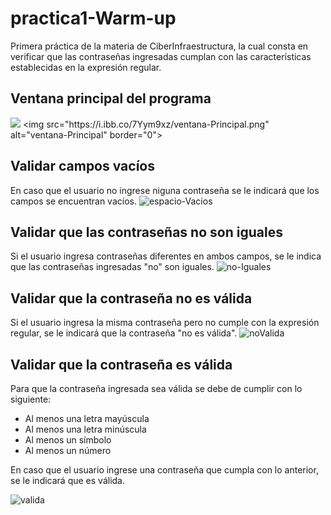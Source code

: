 # practica1-Warm-up
Primera práctica de la materia de CiberInfraestructura, la cual consta en verificar que las contraseñas ingresadas cumplan con las características establecidas en la expresión regular.
## Ventana principal del programa
![]([https://myoctocat.com/assets/images/base-octocat.svg](https://i.ibb.co/7Yym9xz/ventana-Principal.png))
<img src="https://i.ibb.co/7Yym9xz/ventana-Principal.png" alt="ventana-Principal" border="0">
## Validar campos vacíos
En caso que el usuario no ingrese niguna contraseña se le indicará que los campos se encuentran vacíos.
<img src="https://i.ibb.co/QrW8Jvk/espacio-Vacios.png" alt="espacio-Vacios" border="0">
## Validar que las contraseñas no son iguales
Si el usuario ingresa contraseñas diferentes en ambos campos, se le indica que las contraseñas ingresadas "no" son iguales.
<img src="https://i.ibb.co/sCMnMcv/no-Iguales.png" alt="no-Iguales" border="0">
## Validar que la contraseña no es válida
Si el usuario ingresa la misma contraseña pero no cumple con la expresión regular, se le indicará que la contraseña "no es válida".
<img src="https://i.ibb.co/8Nb42p1/noValida.png" alt="noValida" border="0">
## Validar que la contraseña es válida
Para que la contraseña ingresada sea válida se debe de cumplir con lo siguiente:
- Al menos una letra mayúscula
- Al menos una letra minúscula
- Al menos un símbolo
- Al menos un número
<p>En caso que el usuario ingrese una contraseña que cumpla con lo anterior, se le indicará que es válida.</p>
<img src="https://i.ibb.co/7Cb0vpv/valida.png" alt="valida" border="0">
